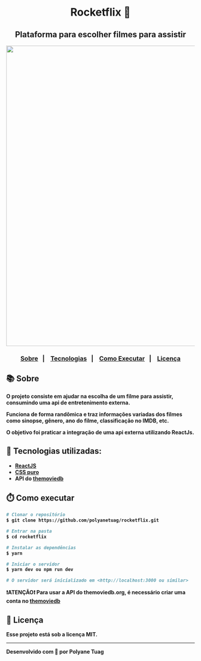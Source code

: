 <div align="center">
  <h1><b>Rocketflix<b> 🎥 </h1>
  <h2>Plataforma para escolher filmes para assistir </h2>
  <img justify-content="center" width= '800' src="./public/assets/gifRocketflix.gif" />
</div>

<h3 align="center">  
  <p align="center">
    <a href="#-sobre">Sobre</a>&nbsp;&nbsp;&nbsp;|&nbsp;&nbsp;&nbsp;
    <a href="#-tecnologias">Tecnologias</a>&nbsp;&nbsp;&nbsp;|&nbsp;&nbsp;&nbsp;
    <a href="#-como-executar">Como Executar</a>&nbsp;&nbsp;&nbsp;|&nbsp;&nbsp;&nbsp;
    <a href="#-licença">Licença</a>
  </p>
</h3>

## 📚 Sobre

O projeto consiste em ajudar na escolha de um filme para assistir, consumindo uma api de entretenimento externa. 

Funciona de forma randômica e traz informações variadas dos filmes como sinopse, gênero, ano do filme, classificação no IMDB, etc.

O objetivo foi praticar a integração de uma api externa utilizando ReactJs.

## 🚀 Tecnologias utilizadas:

- [ReactJS](https://react.dev/)
- [CSS puro](https://developer.mozilla.org/pt-BR/docs/Web/CSS)
- API do [themoviedb](https://developer.themoviedb.org/reference/intro/getting-started)

## ⏱️ Como executar

```bash
# Clonar o repositório
$ git clone https://github.com/polyanetuag/rocketflix.git

# Entrar na pasta  
$ cd rocketflix

# Instalar as dependências
$ yarn

# Iniciar o servidor
$ yarn dev ou npm run dev

# O servidor será inicializado em <http://localhost:3000 ou similar>
```

❗️ATENÇÃO❗️ Para usar a API do <a>themoviedb.org</a>, é necessário criar uma conta no [themoviedb](https://www.themoviedb.org/login)

## 📝 Licença

Esse projeto está sob a licença MIT.

---
Desenvolvido com 💜 por Polyane Tuag
